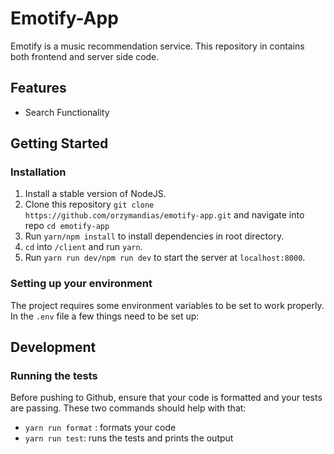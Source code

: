 # Emotify-App 

Emotify is a music recommendation service. This repository in contains both frontend and server side code.

## Features
- Search Functionality

## Getting Started

### Installation
1. Install a stable version of NodeJS.
2. Clone this repository `git clone https://github.com/orzymandias/emotify-app.git` and navigate into repo `cd emotify-app`
3. Run `yarn/npm install` to install dependencies in root directory. 
4. `cd` into `/client` and run `yarn`.
5. Run `yarn run dev/npm run dev` to start the server at `localhost:8000`.

### Setting up your environment

The project requires some environment variables to be set to work properly. In the `.env` file a few things need to be set up:


## Development

### Running the tests

Before pushing to Github, ensure that your code is formatted and your tests are passing. These two commands should help with that:

- `yarn run format` : formats your code
- `yarn run test`: runs the tests and prints the output

